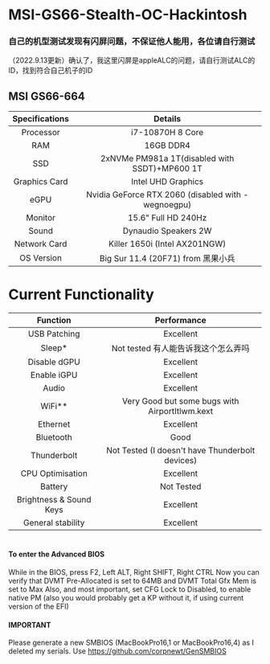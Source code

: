 # MSI-GS66-Stealth-OC-Hackintosh
### 自己的机型测试发现有闪屏问题，不保证他人能用，各位请自行测试
（2022.9.13更新）确认了，我这里闪屏是appleALC的问题，请自行测试ALC的ID，找到符合自己机子的ID
## MSI GS66-664
| Specifications | Details |
|:-: |:-: |
| Processor | i7-10870H 8 Core  |
| RAM | 16GB DDR4 |
| SSD | 2xNVMe PM981a 1T(disabled with SSDT)+MP600 1T |
| Graphics Card | Intel UHD Graphics |
| eGPU | Nvidia GeForce RTX 2060  (disabled with -wegnoegpu) |
| Monitor | 15.6" Full HD 240Hz |
| Sound | Dynaudio Speakers 2W |
| Network Card | Killer 1650i (Intel AX201NGW) |
| OS Version | Big Sur 11.4 (20F71) from 黑果小兵 |

# Current Functionality

| Function | Performance |
|:-: |:-: |
| USB Patching | Excellent |
| Sleep* | Not tested 有人能告诉我这个怎么弄吗 |
| Disable dGPU | Excellent |
| Enable iGPU | Excellent |
| Audio | Excellent |
| WiFi** | Very Good but some bugs with AirportItlwm.kext|
| Ethernet | Excellent|
| Bluetooth | Good |
| Thunderbolt | Not Tested (I doesn't have Thunderbolt devices)|
| CPU Optimisation | Excellent |
| Battery | Not Tested |
| Brightness & Sound Keys | Excellent |
| General stability | Excellent |

#
#### To enter the Advanced BIOS
While in the BIOS, press F2, Left ALT, Right SHIFT, Right CTRL
Now you can verify that DVMT Pre-Allocated is set to 64MB and DVMT Total Gfx Mem is set to Max
Also, and most important, set CFG Lock to Disabled, to enable native PM (also you would probably get a KP without it, if using current version of the EFI)

#### IMPORTANT

Please generate a new SMBIOS (MacBookPro16,1 or MacBookPro16,4) as I deleted my serials. 
Use https://github.com/corpnewt/GenSMBIOS
